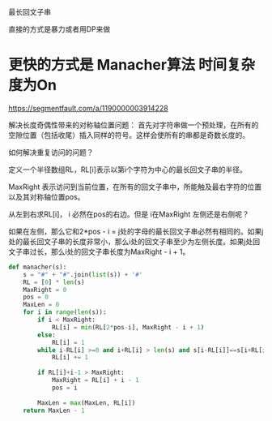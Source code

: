 最长回文子串

直接的方式是暴力或者用DP来做

# 更快的方式是 Manacher算法 时间复杂度为On

<https://segmentfault.com/a/1190000003914228>

解决长度奇偶性带来的对称轴位置问题： 首先对字符串做一个预处理，在所有的空隙位置（包括收尾）插入同样的符号。这样会使所有的串都是奇数长度的。

如何解决重复访问的问题？

定义一个半径数组RL，RL[i]表示以第i个字符为中心的最长回文子串的半径。

MaxRight 表示访问到当前位置，在所有的回文子串中，所能触及最右字符的位置以及其对称轴位置pos。



从左到右求RL[i]， i 必然在pos的右边。但是 i在MaxRight 左侧还是右侧呢？

如果在左侧，那么它和2*pos - i = j处的字母的最长回文子串必然有相同的。如果j处的最长回文子串的长度非常小，那么i处的回文子串至少为左侧长度。如果j处回文子串过长，那么i处的回文子串长度为MaxRight - i + 1。



```python
def manacher(s):
    s = "#" + "#".join(list(s)) + '#'
    RL = [0] * len(s)
    MaxRight = 0
    pos = 0
    MaxLen = 0
    for i in range(len(s)):
        if i < MaxRight:
            RL[i] = min(RL[2*pos-i], MaxRight - i + 1)
     	else:
            RL[i] = 1
        while i-RL[i] >=0 and i+RL[i] > len(s) and s[i-RL[i]]==s[i+RL[i]]:
            RL[i] += 1
         
        if RL[i]+i-1 > MaxRight:
            MaxRight = RL[i] + i - 1
            pos = i
        
        MaxLen = max(MaxLen, RL[i])
    return MaxLen - 1
```

